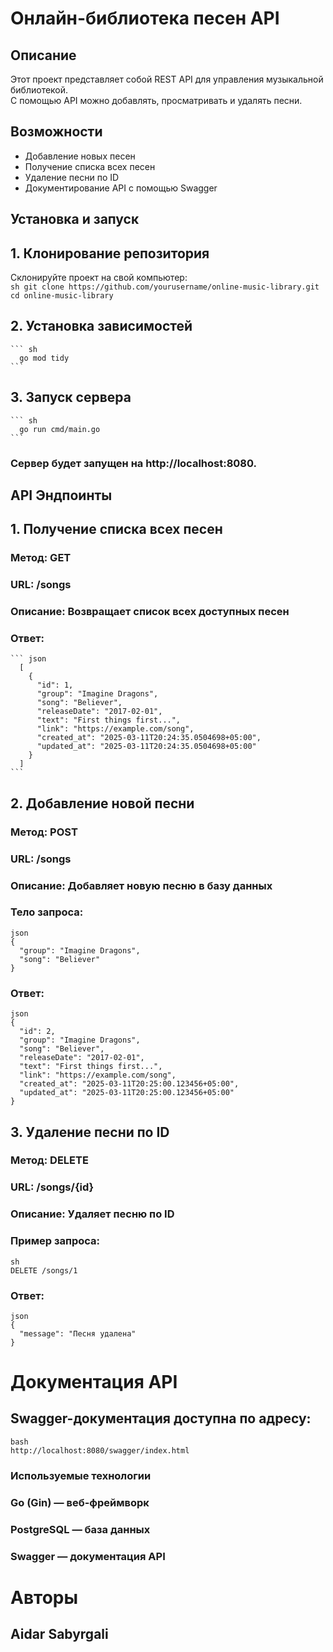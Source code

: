 # Онлайн-библиотека песен API  

## Описание  
Этот проект представляет собой REST API для управления музыкальной библиотекой.  
С помощью API можно добавлять, просматривать и удалять песни.  

## Возможности  
- Добавление новых песен  
- Получение списка всех песен  
- Удаление песни по ID  
- Документирование API с помощью Swagger  

## Установка и запуск  

## 1. Клонирование репозитория  
Склонируйте проект на свой компьютер:  
    ``` sh
      git clone https://github.com/yourusername/online-music-library.git
      cd online-music-library
    ```
## 2. Установка зависимостей
    ``` sh
      go mod tidy
    ```
## 3. Запуск сервера
    ``` sh
      go run cmd/main.go
    ```
### Сервер будет запущен на http://localhost:8080.

## API Эндпоинты
## 1. Получение списка всех песен
### Метод: GET
### URL: /songs
### Описание: Возвращает список всех доступных песен

### Ответ:
    ``` json
      [
        {
          "id": 1,
          "group": "Imagine Dragons",
          "song": "Believer",
          "releaseDate": "2017-02-01",
          "text": "First things first...",
          "link": "https://example.com/song",
          "created_at": "2025-03-11T20:24:35.0504698+05:00",
          "updated_at": "2025-03-11T20:24:35.0504698+05:00"
        }
      ]
    ```
## 2. Добавление новой песни
### Метод: POST
### URL: /songs
### Описание: Добавляет новую песню в базу данных

### Тело запроса:
  ```
  json
  {
    "group": "Imagine Dragons",
    "song": "Believer"
  }
  ```
### Ответ:
  ```
  json
  { 
    "id": 2,
    "group": "Imagine Dragons",
    "song": "Believer",
    "releaseDate": "2017-02-01",
    "text": "First things first...",
    "link": "https://example.com/song",
    "created_at": "2025-03-11T20:25:00.123456+05:00",
    "updated_at": "2025-03-11T20:25:00.123456+05:00"
  }
  ```
## 3. Удаление песни по ID
### Метод: DELETE
### URL: /songs/{id}
### Описание: Удаляет песню по ID

### Пример запроса:
  ```
  sh
  DELETE /songs/1
  ```
### Ответ:
  ```
  json
  {
    "message": "Песня удалена"
  }
  ```
# Документация API
## Swagger-документация доступна по адресу:
  ```
  bash
  http://localhost:8080/swagger/index.html
  ```
### Используемые технологии
### Go (Gin) — веб-фреймворк
### PostgreSQL — база данных
### Swagger — документация API
# Авторы
## Aidar Sabyrgali

